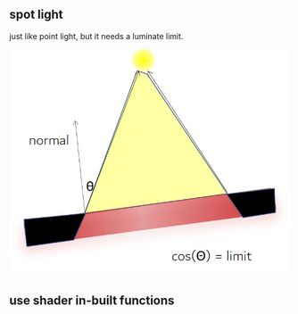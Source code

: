 ## spot light

just like point light, but it needs a luminate limit.

![illustration](./illus.jpg)

## use shader in-built functions


